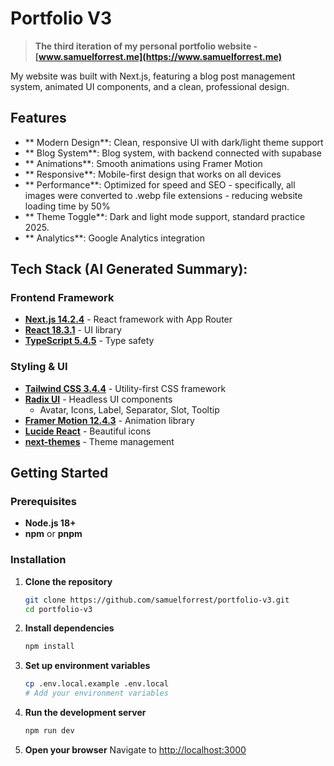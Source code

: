 # Portfolio V3

> **The third iteration of my personal portfolio website - [www.samuelforrest.me](https://www.samuelforrest.me)**

My website was built with Next.js, featuring a blog post management system, animated UI components, and a clean, professional design.

## Features

- ** Modern Design**: Clean, responsive UI with dark/light theme support
- ** Blog System**: Blog system, with backend connected with supabase
- ** Animations**: Smooth animations using Framer Motion
- ** Responsive**: Mobile-first design that works on all devices
- ** Performance**: Optimized for speed and SEO - specifically, all images were converted to .webp file extensions - reducing website loading time by 50%
- ** Theme Toggle**: Dark and light mode support, standard practice 2025.
- ** Analytics**: Google Analytics integration

##  Tech Stack (AI Generated Summary):

### **Frontend Framework**
- **[Next.js 14.2.4](https://nextjs.org/)** - React framework with App Router
- **[React 18.3.1](https://react.dev/)** - UI library
- **[TypeScript 5.4.5](https://www.typescriptlang.org/)** - Type safety

### **Styling & UI**
- **[Tailwind CSS 3.4.4](https://tailwindcss.com/)** - Utility-first CSS framework
- **[Radix UI](https://www.radix-ui.com/)** - Headless UI components
  - Avatar, Icons, Label, Separator, Slot, Tooltip
- **[Framer Motion 12.4.3](https://www.framer.com/motion/)** - Animation library
- **[Lucide React](https://lucide.dev/)** - Beautiful icons
- **[next-themes](https://github.com/pacocoursey/next-themes)** - Theme management

## Getting Started

### Prerequisites
- **Node.js 18+** 
- **npm** or **pnpm**

### Installation

1. **Clone the repository**
   ```bash
   git clone https://github.com/samuelforrest/portfolio-v3.git
   cd portfolio-v3
   ```

2. **Install dependencies**
   ```bash
   npm install
   ```

3. **Set up environment variables**
   ```bash
   cp .env.local.example .env.local
   # Add your environment variables
   ```

4. **Run the development server**
   ```bash
   npm run dev
   ```

5. **Open your browser**
   Navigate to [http://localhost:3000](http://localhost:3000)


